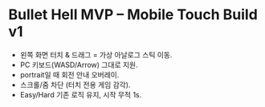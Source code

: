 # Bullet Hell MVP – Mobile Touch Build v1

- 왼쪽 화면 터치 & 드래그 = 가상 아날로그 스틱 이동.
- PC 키보드(WASD/Arrow) 그대로 지원.
- portrait일 때 회전 안내 오버레이.
- 스크롤/줌 차단 (터치 전용 게임 감각).
- Easy/Hard 기존 로직 유지, 시작 무적 1s.
